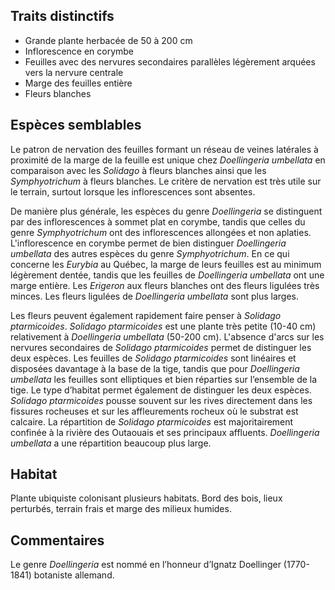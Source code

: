 
<!--

1-https://www.inaturalist.org/observations/243948901
2-https://www.inaturalist.org/observations/135975724 
1-https://www.inaturalist.org/observations/241344227
1-https://www.inaturalist.org/observations/236271103
1-https://www.inaturalist.org/observations/194325951
3-https://www.inaturalist.org/observations/195698837
1-https://www.inaturalist.org/observations/176354241
2-https://www.inaturalist.org/observations/63036469
-->

## Traits distinctifs

- Grande plante herbacée de 50 à 200 cm
- Inflorescence en corymbe
- Feuilles avec des nervures secondaires parallèles légèrement arquées vers la nervure centrale
- Marge des feuilles entière
- Fleurs blanches

## Espèces semblables

Le patron de nervation des feuilles formant un réseau de veines latérales à proximité de la marge de la feuille est unique chez _Doellingeria umbellata_ en comparaison avec les _Solidago_ à fleurs blanches ainsi que les _Symphyotrichum_ à fleurs blanches. Le critère de nervation est très utile sur le terrain, surtout lorsque les inflorescences sont absentes.

De manière plus générale, les espèces du genre _Doellingeria_ se distinguent par des inflorescences à sommet plat en corymbe, tandis que celles du genre _Symphyotrichum_ ont des inflorescences allongées et non aplaties. L'inflorescence en corymbe permet de bien distinguer _Doellingeria umbellata_ des autres espèces du genre _Symphyotrichum_. En ce qui concerne les _Eurybia_ au Québec, la marge de leurs feuilles est au minimum légèrement dentée, tandis que les feuilles de _Doellingeria umbellata_ ont une marge entière. Les _Erigeron_ aux fleurs blanches ont des fleurs ligulées très minces. Les fleurs ligulées de _Doellingeria umbellata_ sont plus larges.

Les fleurs peuvent également rapidement faire penser à _Solidago ptarmicoides_. _Solidago ptarmicoides_ est une plante très petite (10-40 cm) relativement à _Doellingeria umbellata_ (50-200 cm). L'absence d'arcs sur les nervures secondaires de _Solidago ptarmicoides_ permet de distinguer les deux espèces. Les feuilles de _Solidago ptarmicoides_ sont linéaires et disposées davantage à la base de la tige, tandis que pour _Doellingeria umbellata_ les feuilles sont elliptiques et bien réparties sur l’ensemble de la tige. Le type d’habitat permet également de distinguer les deux espèces. _Solidago ptarmicoides_ pousse souvent sur les rives directement dans les fissures rocheuses et sur les affleurements rocheux où le substrat est calcaire. La répartition de _Solidago ptarmicoides_ est majoritairement confinée à la rivière des Outaouais et ses principaux affluents. _Doellingeria umbellata_ a une répartition beaucoup plus large.

## Habitat

Plante ubiquiste colonisant plusieurs habitats. Bord des bois, lieux perturbés, terrain frais et marge des milieux humides.

## Commentaires

Le genre _Doellingeria_ est nommé en l’honneur d’Ignatz Doellinger (1770-1841) botaniste allemand.







